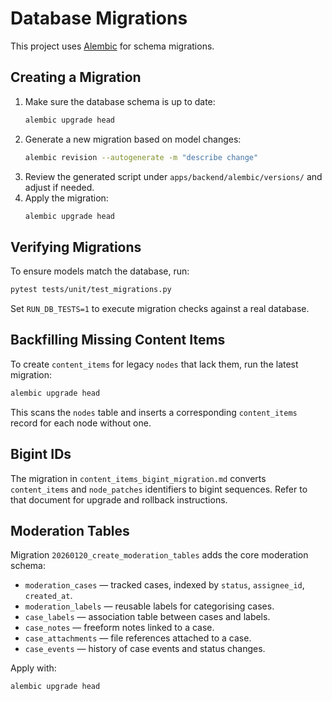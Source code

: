 # Database Migrations

This project uses [Alembic](https://alembic.sqlalchemy.org/) for schema migrations.

## Creating a Migration

1. Make sure the database schema is up to date:
   ```bash
   alembic upgrade head
   ```
2. Generate a new migration based on model changes:
   ```bash
   alembic revision --autogenerate -m "describe change"
   ```
3. Review the generated script under `apps/backend/alembic/versions/` and adjust if needed.
4. Apply the migration:
   ```bash
   alembic upgrade head
   ```

## Verifying Migrations

To ensure models match the database, run:
```bash
pytest tests/unit/test_migrations.py
```
Set `RUN_DB_TESTS=1` to execute migration checks against a real database.

## Backfilling Missing Content Items

To create `content_items` for legacy `nodes` that lack them, run the latest
migration:

```bash
alembic upgrade head
```

This scans the `nodes` table and inserts a corresponding `content_items` record
for each node without one.

## Bigint IDs

The migration in `content_items_bigint_migration.md` converts `content_items`
and `node_patches` identifiers to bigint sequences. Refer to that document for
upgrade and rollback instructions.

## Moderation Tables

Migration `20260120_create_moderation_tables` adds the core moderation schema:

- `moderation_cases` — tracked cases, indexed by `status`, `assignee_id`, `created_at`.
- `moderation_labels` — reusable labels for categorising cases.
- `case_labels` — association table between cases and labels.
- `case_notes` — freeform notes linked to a case.
- `case_attachments` — file references attached to a case.
- `case_events` — history of case events and status changes.

Apply with:

```bash
alembic upgrade head
```
